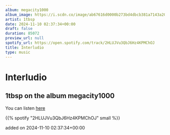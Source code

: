 ```yaml
---
album: megacity1000
album_image: https://i.scdn.co/image/ab67616d0000b273bd4dbcb381a7143a20452c1a
artist: 1tbsp
date: 2024-11-10 02:37:34+00:00
draft: false
duration: 85072
preview_url: null
spotify_url: https://open.spotify.com/track/2HLUJVu3QbJ6Hz4KPMChOJ
title: Interludio
type: music
---
```



# Interludio

## 1tbsp on the album megacity1000

You can listen [here](https://open.spotify.com/track/2HLUJVu3QbJ6Hz4KPMChOJ)

{{% spotify "2HLUJVu3QbJ6Hz4KPMChOJ" small %}}

added on 2024-11-10 02:37:34+00:00